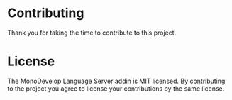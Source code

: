 # Contributing

Thank you for taking the time to contribute to this project.

# License

The MonoDevelop Language Server addin is MIT licensed. By contributing to the project you agree to license your contributions by the same license.